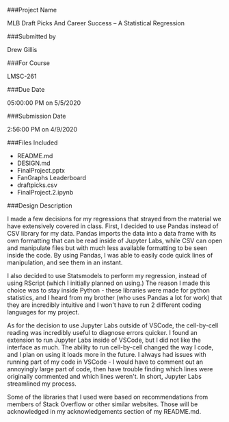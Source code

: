 ###Project Name

MLB Draft Picks And Career Success – A Statistical Regression

###Submitted by

Drew Gillis

###For Course

LMSC-261

###Due Date

05:00:00 PM on 5/5/2020

###Submission Date

2:56:00 PM on 4/9/2020

###Files Included

* README.md
* DESIGN.md
* FinalProject.pptx
* FanGraphs Leaderboard
* draftpicks.csv
* FinalProject.2.ipynb

###Design Description

I made a few decisions for my regressions that strayed from the material we have extensively covered in class. First, I decided to use Pandas instead of CSV library for my data. Pandas imports the data into a data frame with its own formatting that can be read inside of Jupyter Labs, while CSV can open and manipulate files but with much less available formatting to be seen inside the code. By using Pandas, I was able to easily code quick lines of manipulation, and see them in an instant.

I also decided to use Statsmodels to perform my regression, instead of using RScript (which I initially planned on using.) The reason I made this choice was to stay inside Python - these libraries were made for python statistics, and I heard from my brother (who uses Pandas a lot for work) that they are incredibly intuitive and I won't have to run 2 different coding languages for my project.

As for the decision to use Jupyter Labs outside of VSCode, the cell-by-cell reading was incredibly useful to diagnose errors quicker. I found an extension to run Jupyter Labs inside of VSCode, but I did not like the interface as much. The ability to run cell-by-cell changed the way I code, and I plan on using it loads more in the future. I always had issues with running part of my code in VSCode - I would have to comment out an annoyingly large part of code, then have trouble finding which lines were originally commented and which lines weren't. In short, Jupyter Labs streamlined my process.

Some of the libraries that I used were based on recommendations from members of Stack Overflow or other similar websites. Those will be acknowledged in my acknowledgements section of my README.md.